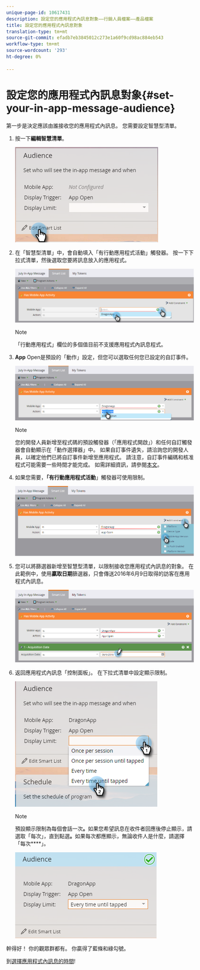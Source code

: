 ```yaml
---
unique-page-id: 10617431
description: 設定您的應用程式內訊息對象——行銷人員檔案——產品檔案
title: 設定您的應用程式內訊息對象
translation-type: tm+mt
source-git-commit: efadb7eb3845012c273e1a60f9cd98ac884eb543
workflow-type: tm+mt
source-wordcount: '293'
ht-degree: 0%

---
```



# 設定您的應用程式內訊息對象{#set-your-in-app-message-audience}

第一步是決定應該由誰接收您的應用程式內訊息。 您需要設定智慧型清單。

1. 按一下&#x200B;**編輯智慧清單**。

   ![](assets/image2016-5-9-15-3a15-3a7.png)

1. 在「智慧型清單」中，會自動填入「有行動應用程式活動」觸發器。 按一下下拉式清單，然後選取您要將訊息放入的應用程式。

   ![](assets/image2016-5-9-15-3a18-3a10.png)

   >[!NOTE]
   >
   >「行動應用程式」欄位的多個值目前不支援應用程式內訊息程式。

1. **App** Open是預設的「動作」設定，但您可以選取任何您已設定的自訂事件。

   ![](assets/image2016-5-9-15-3a20-3a23.png)

   >[!NOTE]
   >
   >您的開發人員新增至程式碼的預設觸發器（「應用程式開啟」）和任何自訂觸發器會自動顯示在「動作選擇器」中。 如果自訂事件遺失，請洽詢您的開發人員，以確定他們已將自訂事件新增至應用程式。 請注意，自訂事件編碼和核准程式可能需要一些時間才能完成。 如需詳細資訊，請參閱[本文](/help/marketo/product-docs/mobile-marketing/admin/before-you-create-push-notifications-and-in-app-messages.md)。

1. 如果您需要，**「有行動應用程式活動**」觸發器可使用限制。

   ![](assets/image2016-5-9-15-3a22-3a27.png)

1. 您可以將篩選器新增至智慧型清單，以限制接收您應用程式內訊息的對象。 在此範例中，使用&#x200B;**贏取日期**&#x200B;篩選器，只會傳送2016年6月9日取得的訪客在應用程式內訊息。

   ![](assets/image2016-5-9-15-3a26-3a2.png)

1. 返回應用程式內訊息「控制面板」。 在下拉式清單中設定顯示限制。

   ![](assets/image2016-5-9-15-3a30-3a35.png)

   >[!NOTE]
   >
   >預設顯示限制為每個會話一次&#x200B;**。**&#x200B;如果您希望訊息在收件者回應後停止顯示，請選取「每次」，直到點選&#x200B;**。**&#x200B;如果每次都應顯示，無論收件人是什麼，請選擇「每次&#x200B;****」。

   ![](assets/image2016-5-9-15-3a32-3a6.png)

幹得好！ 你的觀眾群都有。 你贏得了藍條和綠勾號。

到[選擇應用程式內訊息的時間](/help/marketo/product-docs/mobile-marketing/in-app-messages/sending-your-in-app-message/select-your-in-app-message.md)!
